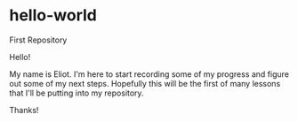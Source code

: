 # hello-world
First Repository

Hello!

My name is Eliot. I'm here to start recording some of my progress and figure out some of my next steps.
Hopefully this will be the first of many lessons that I'll be putting into my repository.

Thanks!
